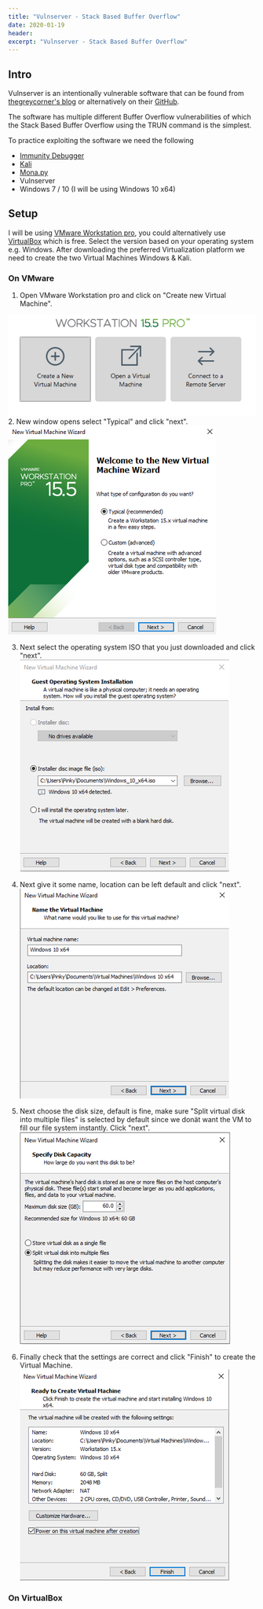 ```yaml
---
title: "Vulnserver - Stack Based Buffer Overflow"
date: 2020-01-19 
header:  
excerpt: "Vulnserver - Stack Based Buffer Overflow"
---
```


##  Intro

Vulnserver is an intentionally vulnerable software that can be found from [thegreycorner's blog](http://www.thegreycorner.com/p/vulnserver.html) or alternatively on their [GitHub](https://github.com/stephenbradshaw/vulnserver).

The software has multiple different Buffer Overflow vulnerabilities of which the Stack Based Buffer Overflow using the TRUN command is the simplest.

To practice exploiting the software we need the following
* [Immunity Debugger](https://www.immunityinc.com/products/debugger/)
* [Kali](https://www.offensive-security.com/kali-linux-vm-vmware-virtualbox-image-download/)
* [Mona.py](https://github.com/corelan/mona)
* Vulnserver
* Windows 7 / 10 (I will be using Windows 10 x64)

## Setup

I will be using [VMware Workstation pro](https://my.vmware.com/en/web/vmware/info/slug/desktop_end_user_computing/vmware_workstation_pro/15_0), you could alternatively use [VirtualBox](https://www.virtualbox.org/wiki/Downloads) which is free. Select the version  based on your operating system e.g. Windows.
After downloading the preferred Virtualization platform we need to create the two Virtual Machines Windows & Kali.

### On VMware

1. Open VMware Workstation pro and click on "Create new Virtual Machine".

![vmware1](/images/vulnserver/stack/vmware1.PNG)
2. New window opens select "Typical" and click "next".
![vmware2](/images/vulnserver/stack/vmware2.PNG)

3. Next select the operating system ISO that you just downloaded and click "next".			 
![vmware3](/images/vulnserver/stack/vmware3.PNG)

4. Next give it some name, location can be left default and click "next".
![vmware4](/images/vulnserver/stack/vmware4.PNG)

5. Next choose the disk size, default is fine, make sure "Split virtual disk into multiple files" is selected by default since we donät want the VM to fill our file system instantly. Click "next".
![vmware5](/images/vulnserver/stack/vmware5.PNG)

6. Finally check that the settings are correct and click "Finish" to create the Virtual Machine.
![vmware6](/images/vulnserver/stack/vmware6.PNG)
### On VirtualBox
